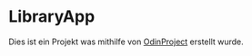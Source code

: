 # LibraryApp

Dies ist ein Projekt was mithilfe von [OdinProject](https://www.theodinproject.com/lessons/node-path-javascript-library) erstellt wurde.
